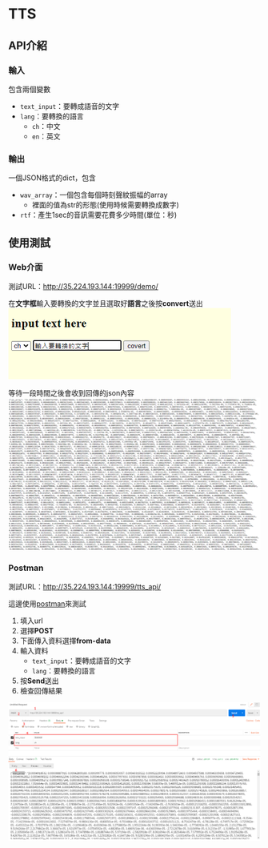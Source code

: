 # TTS

## API介紹

### 輸入
包含兩個變數
+ `text_input`：要轉成語音的文字
+ `lang`：要轉換的語言
  + `ch`：中文
  + `en`：英文


### 輸出
一個JSON格式的dict，包含
+ `wav_array`：一個包含每個時刻聲紋振幅的array
  + 裡面的值為str的形態(使用時候需要轉換成數字)
+ `rtf`：產生1sec的音訊需要花費多少時間(單位：秒)

## 使用測試

### Web介面
測試URL：http://35.224.193.144:19999/demo/

在**文字框**輸入要轉換的文字並且選取好**語言**之後按**convert**送出
![](img/web_demo.png)

等待一段時間之後會收到回傳的json內容
![](img/web_demo2.png)

### Postman
測試URL：http://35.224.193.144:19999/tts_api/

這邊使用[postman](https://www.postman.com/)來測試

1. 填入url
2. 選擇**POST**
3. 下面傳入資料選擇**from-data**
4. 輸入資料
   + `text_input`：要轉成語音的文字
   + `lang`：要轉換的語言
5. 按**Send**送出
6. 檢查回傳結果

![](img/postman_demo.png)
